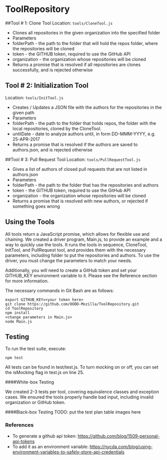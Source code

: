 # ToolRepository


##Tool # 1: Clone Tool
Location: `tools/CloneTool.js`

* Clones all repositories in the given organization into the specified folder
* Parameters
 * folderPath - the path to the folder that will hold the repos folder, where the repositories will be cloned
 * token - the GITHUB token, required to use the GitHub API
 * organization - the organization whose repositories will be cloned
* Returns a promise that is resolved if all repositories are clones successfully, and is rejected otherwise


## Tool # 2: Initialization Tool
Location: `tools/InitTool.js`

* Creates / Updates a JSON file with the authors for the repositories in the given path
* Parameters
 * folderPath - the path to the folder that holds repos, the folder with the local repositories, cloned by the CloneTool.
 * untilDate - date to analyze authors until, in form DD-MMM-YYYY, e.g. 25-APR-2017
* Returns a promise that is resolved if the authors are saved to authors.json, and is rejected otherwise


##Tool # 3: Pull Request Tool
Location: `tools/PullRequestTool.js`

* Gives a list of authors of closed pull requests that are not listed in authors.json
* Parameters
 * folderPath - the path to the folder that has the repositories and authors
 * token - the GITHUB token, required to use the GitHub API
 * organization - the organization whose repositories will be cloned
* Returns a promise that is resolved with new authors, or rejected if something goes wrong

## Using the Tools
All tools return a JavaScript promise, which allows for flexible use and chaining. We created a driver program, Main.js, to provide an example and a way to quickly use the tools. It runs the tools in sequence, CloneTool, InitTool, and PullRequest tool, and provides them with the necessary parameters, including folder to put the repositories and authors. To use the driver, you must change the parameters to match your needs. 

Additionally, you will need to create a GitHub token and set your GITHUB_KEY environment variable to it. Please see the Reference section for more information.

The necessary commands in Git Bash are as follows:

~~~~
export GITHUB_KEY=<your token here>
git clone https://github.com/OODD-Mozilla/ToolRepository.git
cd ToolRepository
npm install  
<change parameters in Main.js>
node Main.js
~~~~

## Testing


To run the test suite, execute:
~~~~
npm test
~~~~

All tests can be found in test/test.js. To turn mocking on or off, you can set the isMocking flag in test.js on line 25.

####White-box Testing

We created 2-3 tests per tool, covering equivalence classes and exception cases. We ensured the tools properly handle bad input, including invalid organization or GitHub token.
 
####Black-box Testing
TODO: put the test plan table images here


### References
* To generate a github api token: https://github.com/blog/1509-personal-api-tokens
* To add it as an environment variable: https://nycda.com/blog/using-environment-variables-to-safely-store-api-credentials